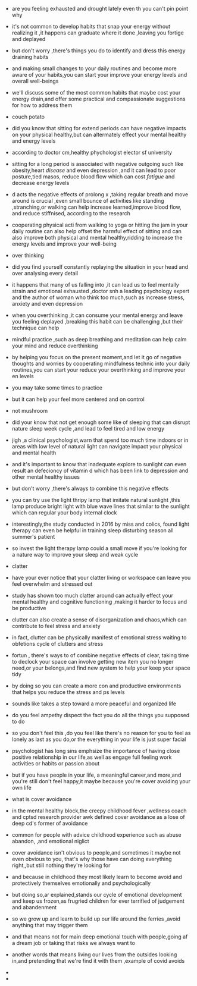- are you feeling exhausted and drought lately even th you can't pin point why
- it's not common to develop habits that snap your energy without realizing it ,it happens can graduate where it done
  ,leaving you fortige and deplayed
- but don't worry ,there's things you do to identify and dress this energy draining habits
- and making small changes to your daily routines and become more aware of your habits,you can start your improve your
  energy levels and overall well-beings
- we'll discuss some of the most common habits that maybe cost your energy drain,and offer some practical and
  compassionate suggestions for how to address them
- couch potato
- did you know that sitting for extend periods can have negative impacts on your physical healthy,but can altermately
  effect your mental healthy and energy levels
- according to doctor cm,healthy phychologist elector sf university
- sitting for a long period is associated with negative outgoing such like obesity,heart *disease* and even depression
  ,and it can lead to poor posture,tied masos, reduce blood flow which can cost *fatigue* and decrease energy levels
- d acts the negative effects of prolong x ,taking regular breath and move around is crucial ,even small bounce of
  activities like standing ,stranching,or walking can help increase learned,improve blood flow, and reduce stiffnised,
  according to the research
- cooperating physical acti from walking to yoga or hitting the jam in your daily routine can also help offset the
  harmful effect of sitting and can also improve both physical and mental healthy,ridding to increase the energy levels
  and improve your well-being
- over thinking
- did you find yourself constantly replaying the situation in your head and over analysing every detail
- it happens that many of us falling into ,it can lead us to feel mentally strain and emotional exhausted ,doctor snh a
  leading psychology expert and the author of woman who think too much,such as increase stress, anxiety and even
  depression
- when you overthinking ,it can consume your mental energy and leave you feeling deplayed ,breaking this habit can be
  challenging ,but their technique can help
- mindful practice ,such as deep breathing and meditation can help calm your mind and reduce overthinking
- by helping you focus on the present moment,and let it go of negative thoughts and worries by cooperating mindfulness
  technic into your daily routines,you can start your reduce your overthinking and improve your en levels
- you may take some times to practice
- but it can help your feel more centered and on control
- not mushroom
- did your know that not get enough some like of sleeping that can disrupt nature sleep week cycle ,and lead to feel
  tired and low energy
- jigh ,a clinical psychologist,warn that spend too much time indoors or in areas with low level of natural light can
  navigate impact your physical and mental health
- and it's important to know that inadequate explore to sunlight can even result an defecioncy of vitamin d which has
  been link to depression and other mental healthy issues
- but don't worry ,there's always to combine this negative effects
- you can try use the light thripy lamp that imitate natural sunlight ,this lamp produce bright light with blue wave
  lines that similar to the sunlight which can regular your body internal clock
- interestingly,the study conducted in 2016 by miss and colics, found light therapy can even be helpful in training
  sleep disturbing season all summer's patient
- so invest the light therapy lamp could a small move if you're looking for a nature way to improve your sleep and weak
  cycle
- clatter
- have your ever notice that your clatter living or workspace can leave you feel overwhelm and stressed out
- study has shown too much clatter around can actually effect your mental healthy and cognitive functioning ,making it
  harder to focus and be productive
- clutter can also create a sense of disorganization and chaos,which can contribute to feel stress and anxiety
- in fact, clutter can be physically manifest of emotional stress waiting to obfetions cycle of clutters and stress
- fortun , there's ways to of combine negative effects of clear, taking time to declock your space can involve getting
  new item you no longer need,or your belongs,and find new system to help your keep your space tidy
- by doing so you can create a more con and productive environments that helps you reduce the stress and ps levels
- sounds like takes a step toward a more peaceful and organized life


- do you feel ampethy dispect the fact you do all the things you supposed to do
- so you don't feel this ,do you feel like there's no reason for you to feel as lonely as last as you do,or the
  everything in your life is just super facial
- psychologist has long sins emphsize the importance of having close positive relationship in our life,as well as engage
  full feeling work activities or habits or passion about
- but if you have people in your life, a meaningful career,and more,and you're still don't feel happy,it maybe because
  you're cover avoiding your own life
- what is cover avoidance
- in the mental healthy block,the creepy childhood fever ,wellness coach and cptsd research provider awk defined cover
  avoidance as a lose of deep cd's former of avoidance
- common for people with advice childhood experience such as abuse abandon, ,and emotional niglict
- cover avoidance isn't obvious to people,and sometimes it maybe not even obvious to you, that's why those have can
  doing everything right,,but still nothing they're looking for
- and because in childhood they most likely learn to become avoid and protectively themselves emotionally and
  psychologically
- but doing so,ar explained,stands our cycle of emotional development and keep us frozen,as frugried children for ever
  terrified of judgement and abandenment
- so we grow up and learn to build up our life around the ferries ,avoid anything that may trigger them
- and that means not for main deep emotional touch with people,going af a dream job or taking that risks we always want
  to
- another words that means living our lives from the outsides looking in,and pretending that we're find it with them
  ,example of covid avoids
-
-